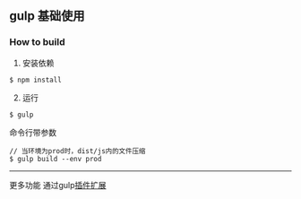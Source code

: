 ## gulp 基础使用

### How to build
1. 安装依赖
```
$ npm install
```
2. 运行
```
$ gulp
```

命令行带参数
```
// 当环境为prod时，dist/js内的文件压缩
$ gulp build --env prod
```

----------------
更多功能 通过gulp[插件扩展](https://www.npmjs.com/search?q=keywords:gulpplugin)
